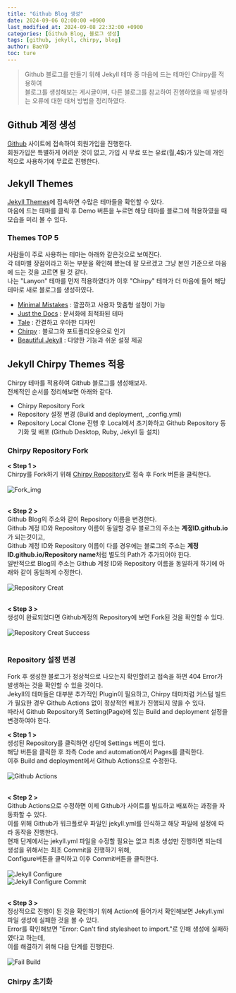 ```yaml
---
title: "Github Blog 생성"
date: 2024-09-06 02:00:00 +0900
last_modified_at: 2024-09-08 22:32:00 +0900
categories: [Github Blog, 블로그 생성]
tags: [github, jekyll, chirpy, blog]
author: BaeYD
toc: ture
---
```


> Github 블로그를 만들기 위해 Jekyll 테마 중 마음에 드는 테마인 Chirpy를 적용하여   
> 블로그를 생성해보는 게시글이며, 다른 블로그를 참고하여 진행하였을 때 발생하는 오류에 대한 대처 방법을 정리하였다.

## Github 계정 생성
[Github](https://github.com/ "Github") 사이트에 접속하여 회원가입을 진행한다.   
회원가입은 특별하게 어려운 것이 없고, 가입 시 무료 또는 유료(월,4$)가 있는데 개인적으로 사용하기에 무료로 진행한다.

## Jekyll Themes
[Jekyll Themes](http://jekyllthemes.org/ "Jekyll Themes")에 접속하면 수많은 테마들을 확인할 수 있다.   
마음에 드는 테마를 클릭 후 Demo 버튼을 누르면 해당 테마를 블로그에 적용하였을 때 모습을 미리 볼 수 있다.

### Themes TOP 5
사람들이 주로 사용하는 테마는 아래와 같은것으로 보여진다.   
각 테마별 장점이라고 하는 부분을 확인해 봤는데 잘 모르겠고 그냥 본인 기준으로 마음에 드는 것을 고르면 될 것 같다.   
나는 "Lanyon" 테마를 먼저 적용하였다가 이후 "Chirpy" 테마가 더 마음에 들어 해당 테마로 새로 블로그를 생성하였다.
- [Minimal Mistakes](https://mmistakes.github.io/minimal-mistakes/ "Minimal Mistakes") : 깔끔하고 사용자 맞춤형 설정이 가능
- [Just the Docs](https://just-the-docs.github.io/just-the-docs/ "Just the Docs") : 문서화에 최적화된 테마
- [Tale](https://chesterhow.github.io/tale/ "Tale") : 간결하고 우아한 디자인
- [Chirpy](https://chirpy.cotes.page/ "Chirpy") : 블로그와 포트폴리오용으로 인기
- [Beautiful Jekyll](https://beautifuljekyll.com/ "Beautiful Jekyll") : 다양한 기능과 쉬운 설정 제공

## Jekyll Chirpy Themes 적용
Chirpy 테마를 적용하여 Github 블로그를 생성해보자.   
전체적인 순서를 정리해보면 아래와 같다.

- Chirpy Repository Fork
- Repository 설정 변경 (Build and deployment, _config.yml)
- Repository Local Clone 진행 후 Local에서 초기화하고 Github Repository 동기화 및 배포 (Github Desktop, Ruby, Jekyll 등 설치)

### Chirpy Repository Fork

**< Step 1 >**   
Chirpy를 Fork하기 위해 [Chirpy Repository](https://chirpy.cotes.page/ "Chirpy")로 접속 후 Fork 버튼을 클릭한다.   
<br/>
![Fork_img](https://github.com/user-attachments/assets/10c09848-e0e8-41ec-91f4-8a76a4f35e70)
<br/><br/>

**< Step 2 >**   
Github Blog의 주소와 같이 Repository 이름을 변경한다.   
Github 계정 ID와 Repository 이름이 동일할 경우 블로그의 주소는 **계정ID.github.io**가 되는것이고,   
Github 계정 ID와 Repository 이름이 다를 경우에는 블로그의 주소는 **계정ID.github.io/Repository name**처럼 별도의 Path가 추가되어야 한다.   
일반적으로 Blog의 주소는 Github 계정 ID와 Repository 이름을 동일하게 하기에 아래와 같이 동일하게 수정한다.   
<br/>
![Repository Creat](https://github.com/user-attachments/assets/f4ea094a-6c2a-45d9-8ce2-c4ef1e67b675)
<br/><br/>

**< Step 3 >**   
생성이 완료되었다면 Github계정의 Repository에 보면 Fork된 것을 확인할 수 있다.   
<br/>
![Repository Creat Success](https://github.com/user-attachments/assets/b13c671b-0989-43c9-83e6-c4f823f58488)
<br/><br/>

### Repository 설정 변경
Fork 후 생성한 블로그가 정상적으로 나오는지 확인할려고 접속을 하면 404 Error가 발생하는 것을 확인할 수 있을 것이다.   
Jekyll의 테마들은 대부분 추가적인 Plugin이 필요하고, Chirpy 테마처럼 커스텀 빌드가 필요한 경우 Github Actions 없이 정상적인 배포가 진행되지 않을 수 있다.   
따라서 Github Repository의 Setting(Page)에 있는 Build and deployment 설정을 변경하여야 한다.

**< Step 1 >**   
생성된 Repository를 클릭하면 상단에 Settings 버튼이 있다.   
해당 버튼을 클릭한 후 좌측 Code and automation에서 Pages를 클릭한다.   
이후 Build and deployment에서 Github Actions으로 수정한다.   
<br/>
![Github Actions](https://github.com/user-attachments/assets/d426c0f9-c64b-4028-b705-8ddea7157ae4)
<br/><br/>

**< Step 2 >**   
Github Actions으로 수정하면 이제 Github가 사이트를 빌드하고 배포하는 과정을 자동화할 수 있다.   
이를 위해 Github가 워크플로우 파일인 jekyll.yml를 인식하고 해당 파일에 설정에 따라 동작을 진행한다.   
현재 단계에서는 jekyll.yml 파일을 수정할 필요는 없고 최초 생성만 진행하면 되는데 생성을 위해서는 최초 Commit을 진행하기 위해,   
Configure버튼을 클릭하고 이후 Commit버튼을 클릭한다.   
<br/>
![Jekyll Configure](https://github.com/user-attachments/assets/a309aaea-5224-433f-b127-548856ebac0a)
<br/>
![Jekyll Configure Commit](https://github.com/user-attachments/assets/18668439-2b13-4bfc-8e72-4edec5f07f7e)
<br/><br/>

**< Step 3 >**   
정상적으로 진행이 된 것을 확인하기 위해 Action에 들어가서 확인해보면 Jekyll.yml 파일 생성에 실패한 것을 볼 수 있다.   
Error를 확인해보면 "Error: Can't find stylesheet to import."로 인해 생성에 실패하였다고 하는데,   
이를 해결하기 위해 다음 단계를 진행한다.   
<br/>
![Fail Build](https://github.com/user-attachments/assets/045e0018-56b9-4376-a81f-2295a8c0a4f4)

### Chirpy 초기화

<!---```shell
$ ruby -v
ruby 3.1.3p185 (2022-11-24 revision 1a6b16756e) [i386-mingw32]
```--->
<!---
> Warning: Function components cannot be given refs. Attempts to access this ref will fail. Did you mean to use React.forwardRef()?
{: .prompt-danger }
--->

